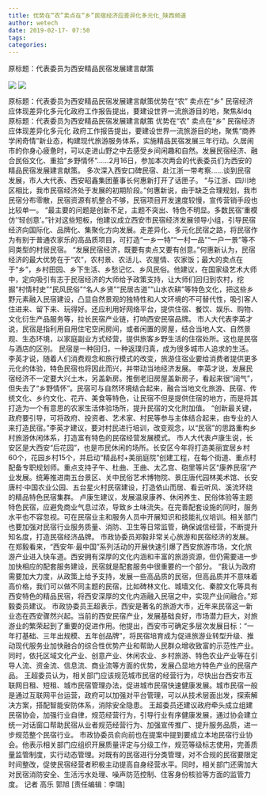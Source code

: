 ```yaml
---
title: 优势在“农”卖点在“乡”民宿经济应差异化多元化_陕西频道
author: wetech
date: 2019-02-17- 07:50
tags: 
categories: 
---
```

原标题：代表委员为西安精品民宿发展建言献策
<!-- more -->
                
<img align="center" border="0" src="http://p2.ifengimg.com/a/2019_08/68ea39a8870f471_size123_w400_h268.jpg" />
                
<img align="center" border="0" src="http://p2.ifengimg.com/a/2016/0810/204c433878d5cf9size1_w16_h16.png" />
            
原标题：代表委员为西安精品民宿发展建言献策优势在“农” 卖点在“乡” 民宿经济应体现差异化多元化政府工作报告提出，要建设世界一流旅游目的地，聚焦&ldq
原标题：代表委员为西安精品民宿发展建言献策
优势在“农” 卖点在“乡” 民宿经济应体现差异化多元化
政府工作报告提出，要建设世界一流旅游目的地，聚焦“商养学闲奇情”新业态，构建现代旅游服务体系，实施精品民宿发展三年行动。久居闹市的你身心疲惫时，可以走进山野之中去感受乡间闲趣和自然。发展民宿经济、融合民俗文化、重拾“乡野情怀”……2月16日，参加本次两会的代表委员们为西安的精品民宿发展建言献策。
多次深入西安口碑民宿、赴江浙一带考察……谈到民宿发展，市人大代表、西安昭鑫集团董事长何惠新打开了话匣子。
“与江浙、四川地区相比，我市民宿经济处于发展的初期阶段。”何惠新说，由于缺乏合理规划，我市民宿分布零散，民宿资源有机整合不够，民宿项目开发速度较慢，宣传营销手段也比较单一。
“最主要的问题是创新不足，主题不突出、特色不明显。多数民宿‘重模仿’‘轻创意’。”针对这些短板，他建议成立西安市民宿经济发展领导小组，引导民宿经济向国际化、品牌化、集聚化方向发展。走差异化、多元化民宿之路，将民宿作为有别于普通农家乐的高品质项目，可打造“一乡一特”“一村一品”“一户一景”等不同类型的村居民宿。
“发展民宿经济，既要有卖点又要有创意。”何惠新认为，民宿经济的最大优势在于“农”，农村景、农活儿、农屋情、农家饭；最大的卖点在于“乡”，乡村田园、乡下生活、乡愁记忆、乡风民俗。他建议，在国家级艺术大师中，定向吸引有志于民宿经济的大师给予政策支持，让大师们回归到农村，挖掘“村情村史”“民风民俗”“名人乡贤”“民居古道”“山水农耕”等特色文化，把这些乡野元素融入民宿建设，凸显自然景观的独特性和人文环境的不可替代性，吸引客人住进来、留下来、玩得好。还应利用好网络平台，提供住宿、餐饮、娱乐、购物、文化衍生产品服务等，拉长民宿产业链，打响西安民宿品牌。
市人大代表李英才说，民宿是指利用自用住宅空闲房间，或者闲置的房屋，结合当地人文、自然景观、生态环境，以家庭副业方式经营，提供旅客乡野生活的住宿处所。这也是民宿与酒店的区别。
民宿是一种回归，一种返璞归真，成为很多城市人追求的生活。李英才说，随着人们消费观念和旅行模式的改变，旅游住宿业要给消费者提供更多元化的体验，特色民宿也将因此而兴，并带动当地经济发展。
李英才说，发展民宿经济不一定要大兴土木，另盖新房。推倒老旧房屋盖新房子，看起来很“阔气”，但失去了“乡野情怀”。民宿可与自然环境结合起来，融合当地文化旅游、民宿、传统文化、乡约文化、花卉、美食等特色，让民宿不但是提供住宿的地方，而是将其打造为一个有意思的农家生活体验场所，提升民宿的文化附加值。
“创新最关键，政府要引导，可将政府、投资者、艺术家、村民等参与主体结合起来，由专业的人来打造民宿。”李英才建议，要对村民进行培训，改变观念，以“民宿”的思路重构乡村旅游休闲体系，打造富有特色的民宿经营发展模式。
市人大代表卢康生说，长安区是大西安“后花园”，也是市民休闲的场所。长安区今年将打造美丽宜居乡村60个，花园乡村15个，并启动“精品村+美丽庭院”创建工程，在每个街道、重点村配备专职规划师。重点支持子午、杜曲、王曲、太乙宫、砲里等片区“康养民宿”产业发展。统筹推进南五台景区、关中民俗艺术博物院、景庄唐代园林美术馆、长安唐村·中国农业公园、五台星火村民宿建设，打造依山而居、看云听风、溪流环绕的精品特色民宿集群。
卢康生建议，发展温泉康养、休闲养生、民俗体验等主题特色民宿，应避免商业气息过浓，导致乡土味流失。在完善配套设施的同时，服务水平也不容忽视。可在民宿业主和服务人员中开展知识和技能礼仪培训。相关部门也要加强对民宿行业服务质量、消防、卫生等日常监管，确保诚信经营，不断提升知名度，打造民宿经济品牌。
市政协委员郑毅非常关心旅游和民宿经济的发展。在郑毅看来，“西安年·最中国”系列活动的开展快速引爆了西安旅游市场，文化旅游产业进入快车道。西安拥有深厚的文化内涵和丰富的旅游资源，但仍需要进一步加快相应的配套服务建设，民宿就是配套服务中很重要的一个部分。
“我认为政府需要加大力度，从政策上给予支持，发展一些高品质的民宿，但高品质并不意味着高价格，我们可以做不同主题的民宿，比如碑林文化、城墙文化、秦腔文化等具有西安特色的精品民宿，将西安深厚的文化内涵融入民宿之中，实现产业间融合。”郑毅委员建议。
市政协委员王超表示，西安是著名的旅游大市，近年来民宿这一新业态在西安骤然兴起。当前的西安民宿产业，发展基础良好，市场潜力巨大，对旅游业的繁荣起到了重要的促进作用。他提出，西安市可确定多层次发展目标：“一年打基础、三年出规模、五年创品牌”，将民宿培育成为促进旅游业转型升级、推动现代服务业加快融合的综合性优势产业和帮助人民群众增收致富的示范性产业。同时，依托区域文化产业、创意产业、休闲农业、乡村旅游、特色农业产业等在引导人流、资金流、信息流、商业流等方面的优势，发展凸显地方特色产业的民宿产品。
王超委员认为，相关部门应该规范城市民宿的经营行为，尽快出台西安市互联网日租、短租、城市民宿管理办法，促进城市民宿快速健康发展。城市民宿一般是通过互联网平台运营，政府可以加强对平台管理，可以从技术层面出发，探索解决方案，搭配智能安防体系，消除安全隐患。
王超委员还建议政府牵头成立组建民宿协会，加强行业自律，规范经营行为，引导行业有序健康发展，通过协会建立统一对话窗口帮助民宿从业者规范经营行为、加强宣传推广、提升服务品质，进一步规范整个民宿行业。
市政协委员俞向前也在提案中提到要成立本地民宿行业协会。他表示相关部门应组织开展质量评定与分级工作，规范等级标志使用，完善质量监管制度，实行动态管理。对既有的民宿进行分类管理，对不合规的民宿要限定时间整改，促使民宿经营者积极主动提高自身经营水平。同时，相关部门还需加大对民宿消防安全、生活污水处理、噪声防范控制、住客身份核验等方面的监管力度。
记者 高乐 郭旭
[责任编辑：李璐]
            
